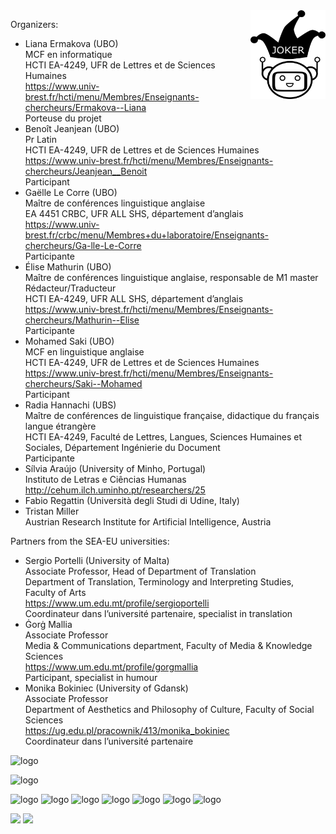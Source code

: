 <img align="right" width="120" height="142" src="Joker.png">


Organizers:
* Liana Ermakova (UBO)
<br>MCF en informatique
<br>HCTI EA-4249, UFR de Lettres et de Sciences Humaines
<br>https://www.univ-brest.fr/hcti/menu/Membres/Enseignants-chercheurs/Ermakova--Liana
<br>Porteuse du projet
* Benoît Jeanjean (UBO)
<br>Pr Latin
<br>HCTI EA-4249, UFR de Lettres et de Sciences Humaines
<br>https://www.univ-brest.fr/hcti/menu/Membres/Enseignants-chercheurs/Jeanjean__Benoit
<br>Participant
* Gaëlle Le Corre (UBO)
<br>Maître de conférences linguistique anglaise
<br>EA 4451 CRBC, UFR ALL SHS, département d’anglais
<br>https://www.univ-brest.fr/crbc/menu/Membres+du+laboratoire/Enseignants-chercheurs/Ga-lle-Le-Corre
<br>Participante
* Élise Mathurin (UBO)
<br>Maître de conférences linguistique anglaise, responsable de M1 master Rédacteur/Traducteur
<br>HCTI EA-4249, UFR ALL SHS, département d’anglais
<br>https://www.univ-brest.fr/hcti/menu/Membres/Enseignants-chercheurs/Mathurin--Elise
<br>Participante
* Mohamed Saki (UBO)
<br>MCF en linguistique anglaise
<br>HCTI EA-4249, UFR de Lettres et de Sciences Humaines
<br>https://www.univ-brest.fr/hcti/menu/Membres/Enseignants-chercheurs/Saki--Mohamed
<br>Participant
* Radia Hannachi (UBS)
<br>Maître de conférences de linguistique française, didactique du français langue étrangère
<br>HCTI EA-4249, Faculté de Lettres, Langues, Sciences Humaines et Sociales, Département Ingénierie du Document
<br>Participante
* Sílvia Araújo (University of Minho, Portugal)
<br>Instituto de Letras e Ciências Humanas
<br>http://cehum.ilch.uminho.pt/researchers/25
* Fabio Regattin (Università degli Studi di Udine, Italy)
* Tristan Miller
<br>Austrian Research Institute for Artificial Intelligence, Austria

Partners from the SEA-EU universities:
* Sergio Portelli (University of Malta)
<br>Associate Professor, Head of Department of Translation
<br>Department of Translation, Terminology and Interpreting Studies, Faculty of Arts
<br>https://www.um.edu.mt/profile/sergioportelli
<br>Coordinateur dans l’université partenaire, specialist in translation
* Ġorġ Mallia
<br>Associate Professor
<br>Media & Communications department, Faculty of Media & Knowledge Sciences
<br>https://www.um.edu.mt/profile/gorgmallia
<br>Participant, specialist in humour
* Monika Bokiniec (University of Gdansk)
<br>Associate Professor
<br>Department of Aesthetics and Philosophy of Culture, Faculty of Social Sciences
<br>https://ug.edu.pl/pracownik/413/monika_bokiniec
<br>Coordinateur dans l’université partenaire

![logo](https://github.com/motsmachines/joker/blob/main/UBO.png)

![logo](https://github.com/motsmachines/joker/blob/main/CEHUM.png)

![logo](https://github.com/motsmachines/joker/blob/main/Joker.png)
![logo](https://github.com/motsmachines/joker/blob/main/OFAI.png)
![logo](https://github.com/motsmachines/joker/blob/main/SEA-EU.png)
![logo](https://github.com/motsmachines/joker/blob/main/UBS.png)
![logo](https://github.com/motsmachines/joker/blob/main/University%20of%20Gdansk.png)
![logo](https://github.com/motsmachines/joker/blob/main/Universit%C3%A0%20-%20Malta.png)
![logo](https://github.com/motsmachines/joker/blob/main/Universit%C3%A0%20-%20UDINE.png)

<img src="/Joker.png" width="100" /> ![](/Joker.png)
